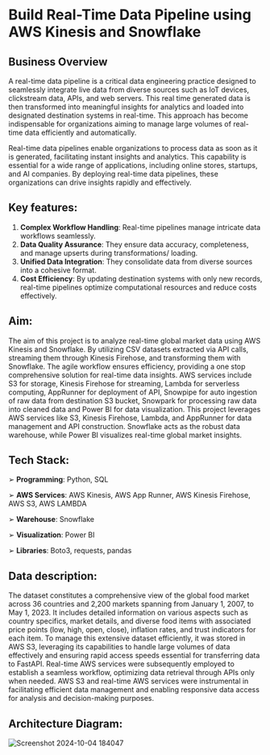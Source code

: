 # Build Real-Time Data Pipeline using AWS Kinesis and Snowflake
## Business Overview
A real-time data pipeline is a critical data engineering practice designed to seamlessly
integrate live data from diverse sources such as IoT devices, clickstream data, APIs,
and web servers. This real time generated data is then transformed into meaningful
insights for analytics and loaded into designated destination systems in real-time. This
approach has become indispensable for organizations aiming to manage large volumes
of real-time data efficiently and automatically.

Real-time data pipelines enable organizations to process data as soon as it is
generated, facilitating instant insights and analytics. This capability is essential for a
wide range of applications, including online stores, startups, and AI companies. By
deploying real-time data pipelines, these organizations can drive insights rapidly and
effectively.

## Key features:
1. **Complex Workflow Handling**: Real-time pipelines manage intricate data
workflows seamlessly.
2. **Data Quality Assurance**: They ensure data accuracy, completeness, and
manage upserts during transformations/ loading.
3. **Unified Data Integration**: They consolidate data from diverse sources into a
cohesive format.
4. **Cost Efficiency**: By updating destination systems with only new records,
real-time pipelines optimize computational resources and reduce costs
effectively.



## Aim:
The aim of this project is to analyze real-time global market data using AWS Kinesis and
Snowflake. By utilizing CSV datasets extracted via API calls, streaming them through
Kinesis Firehose, and transforming them with Snowflake. The agile workflow ensures
efficiency, providing a one stop comprehensive solution for real-time data insights. AWS
services include S3 for storage, Kinesis Firehose for streaming, Lambda for serverless
computing, AppRunner for deployment of API, Snowpipe for auto ingestion of raw data
from destination S3 bucket, Snowpark for processing raw data into cleaned data and
Power BI for data visualization. This project leverages AWS services like S3, Kinesis
Firehose, Lambda, and AppRunner for data management and API construction.
Snowflake acts as the robust data warehouse, while Power BI visualizes real-time
global market insights.

## Tech Stack:
➢ **Programming**: Python, SQL

➢ **AWS Services**: AWS Kinesis, AWS App Runner, AWS Kinesis Firehose, AWS
S3, AWS LAMBDA

➢ **Warehouse**: Snowflake

➢ **Visualization**: Power BI

➢ **Libraries**: Boto3, requests, pandas

## Data description:
The dataset constitutes a comprehensive view of the global food market across 36
countries and 2,200 markets spanning from January 1, 2007, to May 1, 2023. It includes
detailed information on various aspects such as country specifics, market details, and
diverse food items with associated price points (low, high, open, close), inflation rates,
and trust indicators for each item.
To manage this extensive dataset efficiently, it was stored in AWS S3, leveraging its
capabilities to handle large volumes of data effectively and ensuring rapid access
speeds essential for transferring data to FastAPI. Real-time AWS services were
subsequently employed to establish a seamless workflow, optimizing data retrieval
through APIs only when needed. AWS S3 and real-time AWS services were
instrumental in facilitating efficient data management and enabling responsive data
access for analysis and decision-making purposes.

## Architecture Diagram:
![Screenshot 2024-10-04 184047](https://github.com/user-attachments/assets/fda2f03e-2aed-48b3-aabb-6ec6f37e8240)

